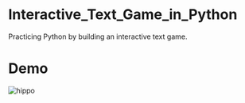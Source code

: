 # Interactive_Text_Game_in_Python
Practicing Python by building an interactive text game.

# Demo

![hippo](https://gfycat.com/powerfulnegativedrongo)
